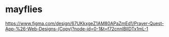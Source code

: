 # mayflies

https://www.figma.com/design/67UKkxgeZ1AM80APaZmEd1/Prayer-Quest-App-%26-Web-Designs-(Copy)?node-id=0-1&t=f72cnnIBIlDTx1mL-1
